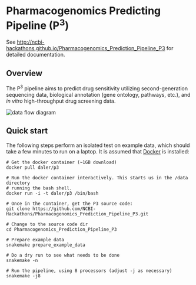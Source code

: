 Pharmacogenomics Predicting Pipeline (P<sup>3</sup>)
====================================================

See http://ncbi-hackathons.github.io/Pharmacogenomics_Prediction_Pipeline_P3
for detailed documentation.

Overview
--------

The P<sup>3</sup> pipeline aims to predict drug sensitivity utilizing
second-generation sequencing data, biological annotation (gene ontology,
pathways, etc.), and *in vitro* high-throughput drug screening data.

![data flow diagram](https://raw.githubusercontent.com/DCGenomics/Pharmacogenomics_Prediction_Pipeline_P3/master/doc/architecture_20150804.png)

Quick start
-----------
The following steps perform an isolated test on example data, which should take
a few minutes to run on a laptop. It is assumed that
[Docker](https://www.docker.com/) is installed:

```
# Get the docker container (~1GB download)
docker pull daler/p3

# Run the docker container interactively. This starts us in the /data directory
# running the bash shell.
docker run -i -t daler/p3 /bin/bash

# Once in the container, get the P3 source code:
git clone https://github.com/NCBI-Hackathons/Pharmacogenomics_Prediction_Pipeline_P3.git

# Change to the source code dir
cd Pharmacogenomics_Prediction_Pipeline_P3

# Prepare example data
snakemake prepare_example_data

# Do a dry run to see what needs to be done
snakemake -n

# Run the pipeline, using 8 processors (adjust -j as necessary)
snakemake -j8
```


